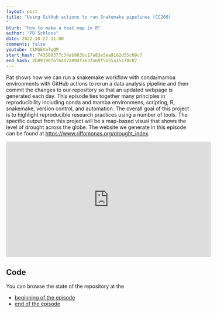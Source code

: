 ```yaml
---
layout: post
title: "Using GitHub actions to run Snakemake pipelines (CC260)
"
blurb: "How to make a heat map in R"
author: "PD Schloss"
date: 2022-10-27 11:00
comments: false
youtube: t1MGEVeTgQM
start_hash: 743580377c34ab883bc17a83e5ea9162d55c09c7
end_hash: 2b09190f6f64d72094fa637a69f5b55a15470c87
---
```


Pat shows how we can run a snakemake workflow with conda/mamba environments with GitHub actions to rerun a data analysis pipeline and then commit the changes to our repository so that an updated webpage is generated each day. This episode ties together many principles in reproducibility including conda and mamba environmens, scripting, R, snakemake, version control, and automation. The overall goal of this project is to highlight reproducible research practices using a number of tools. The specific output from this project will be a map-based visual that shows the level of drought across the globe. The website we generate in this episode can be found at https://www.riffomonas.org/drought_index.

<iframe style="margin: 0 auto;display:block;" width="560" height="315" src="https://www.youtube.com/embed/{{ page.youtube }}" frameborder="0" allow="accelerometer; autoplay; encrypted-media; gyroscope; picture-in-picture" allowfullscreen></iframe>

## Code

You can browse the state of the repository at the

* [beginning of the episode](https://github.com/riffomonas/drought_index/tree/{{page.start_hash}})
* [end of the episode](https://github.com/riffomonas/drought_index/tree/{{page.end_hash}})
